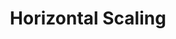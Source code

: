 ---
title: Horizontal Scaling
menu:
  docs_{{ .version }}:
    identifier: kf-horizontal-scaling
    name: Horizontal Scaling
    parent: kf-scaling
    weight: 10
menu_name: docs_{{ .version }}
---